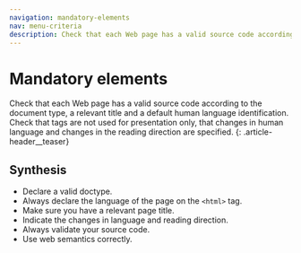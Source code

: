```yaml
---
navigation: mandatory-elements
nav: menu-criteria
description: Check that each Web page has a valid source code according to the document type, a relevant title and a default human language identification. Check that tags are not used for presentation only, that changes in human language and changes in the reading direction are specified.
---
```


# Mandatory elements

Check that each Web page has a valid source code according to the document type, a relevant title and a default human language identification. Check that tags are not used for presentation only, that changes in human language and changes in the reading direction are specified.
{: .article-header__teaser}

## Synthesis
* Declare a valid doctype.
* Always declare the language of the page on the `<html>` tag.
* Make sure you have a relevant page title.
* Indicate the changes in language and reading direction.
* Always validate your source code.
* Use web semantics correctly.
